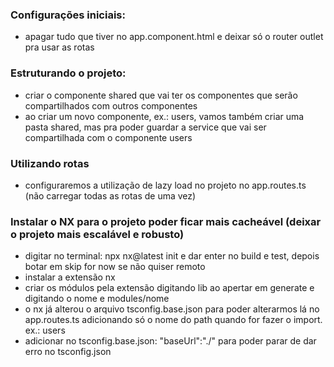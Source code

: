 ### Configurações iniciais:

- apagar tudo que tiver no app.component.html e deixar só o router outlet pra usar as rotas

### Estruturando o projeto:

- criar o componente shared que vai ter os componentes que serão compartilhados com outros componentes
- ao criar um novo componente, ex.: users, vamos também criar uma pasta shared, mas pra poder guardar a service que vai ser compartilhada com o componente users

### Utilizando rotas

- configuraremos a utilização de lazy load no projeto no app.routes.ts (não carregar todas as rotas de uma vez)

### Instalar o NX para o projeto poder ficar mais cacheável (deixar o projeto mais escalável e robusto)

- digitar no terminal: npx nx@latest init e dar enter no build e test, depois botar em skip for now se não quiser remoto
- instalar a extensão nx
- criar os módulos pela extensão digitando lib ao apertar em generate e digitando o nome e modules/nome
- o nx já alterou o arquivo tsconfig.base.json para poder alterarmos lá no app.routes.ts adicionando só o nome do path quando for fazer o import. ex.: users
- adicionar no tsconfig.base.json: "baseUrl":"./" para poder parar de dar erro no tsconfig.json
